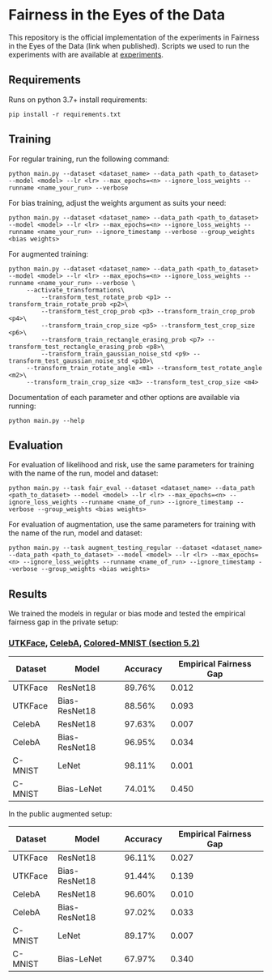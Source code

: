 
# Fairness in the Eyes of the Data

This repository is the official implementation of the experiments in Fairness in the Eyes of the Data (link when published). 
Scripts we used to run the experiments with are available at [experiments](https://github.com/ShaharKSegal/CertifyFairness/tree/master/experiments).

## Requirements

Runs on python 3.7+ install requirements:

```setup
pip install -r requirements.txt
```

## Training

For regular training, run the following command:

```regular train
python main.py --dataset <dataset_name> --data_path <path_to_dataset> --model <model> --lr <lr> --max_epochs=<n> --ignore_loss_weights --runname <name_your_run> --verbose
```
For bias training, adjust the weights argument as suits your need:

```bias train
python main.py --dataset <dataset_name> --data_path <path_to_dataset> --model <model> --lr <lr> --max_epochs=<n> --ignore_loss_weights --runname <name_your_run> --ignore_timestamp --verbose --group_weights <bias weights>
```

For augmented training:
```augmented train
python main.py --dataset <dataset_name> --data_path <path_to_dataset> --model <model> --lr <lr> --max_epochs=<n> --ignore_loss_weights --runname <name_your_run> --verbose \
     --activate_transformations\
		 --transform_test_rotate_prob <p1> --transform_train_rotate_prob <p2>\
		 --transform_test_crop_prob <p3> --transform_train_crop_prob <p4>\
		 --transform_train_crop_size <p5> --transform_test_crop_size <p6>\
		 --transform_train_rectangle_erasing_prob <p7> --transform_test_rectangle_erasing_prob <p8>\
		 --transform_train_gaussian_noise_std <p9> --transform_test_gaussian_noise_std <p10>\
     --transform_train_rotate_angle <m1> --transform_test_rotate_angle <m2>\
     --transform_train_crop_size <m3> --transform_test_crop_size <m4>
```

Documentation of each parameter and other options are available via running:
```help
python main.py --help
```

## Evaluation

For evaluation of likelihood and risk, use the same parameters for training with the name of the run, model and dataset:
```fair eval
python main.py --task fair_eval --dataset <dataset_name> --data_path <path_to_dataset> --model <model> --lr <lr> --max_epochs=<n> --ignore_loss_weights --runname <name_of_run> --ignore_timestamp --verbose --group_weights <bias weights>
```

For evaluation of augmentation, use the same parameters for training with the name of the run, model and dataset:
```fair eval
python main.py --task augment_testing_regular --dataset <dataset_name> --data_path <path_to_dataset> --model <model> --lr <lr> --max_epochs=<n> --ignore_loss_weights --runname <name_of_run> --ignore_timestamp --verbose --group_weights <bias weights>
```

## Results

We trained the models in regular or bias mode and tested the empirical fairness gap in the private setup:

### [UTKFace](https://susanqq.github.io/UTKFace/), [CelebA](http://mmlab.ie.cuhk.edu.hk/projects/CelebA.html), [Colored-MNIST (section 5.2)](https://arxiv.org/abs/1907.02893)

| Dataset         | Model         |  Accuracy  | Empirical Fairness Gap |
| --------------- | ------------- | ---------- | ---------------------- |
| UTKFace         | ResNet18      |   89.76%   |      0.012             |
| UTKFace         | Bias-ResNet18 |   88.56%   |      0.093             |
| CelebA          | ResNet18      |   97.63%   |      0.007             |
| CelebA          | Bias-ResNet18 |   96.95%   |      0.034             |
| C-MNIST         | LeNet         |   98.11%   |      0.001             |
| C-MNIST         | Bias-LeNet    |   74.01%   |      0.450             |

In the public augmented setup:

| Dataset         | Model         |  Accuracy  | Empirical Fairness Gap |
| --------------- | ------------- | ---------- | ---------------------- |
| UTKFace         | ResNet18      |   96.11%   |      0.027             |
| UTKFace         | Bias-ResNet18 |   91.44%   |      0.139             |
| CelebA          | ResNet18      |   96.60%   |      0.010             |
| CelebA          | Bias-ResNet18 |   97.02%   |      0.033             |
| C-MNIST         | LeNet         |   89.17%   |      0.007             |
| C-MNIST         | Bias-LeNet    |   67.97%   |      0.340             |
